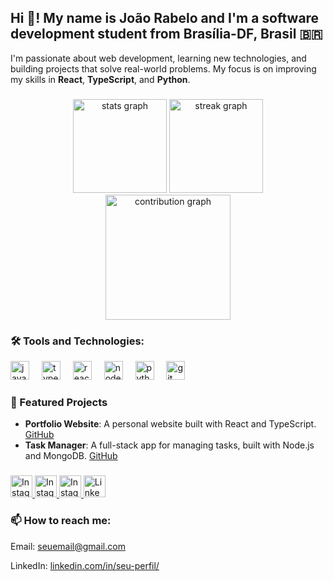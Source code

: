 <h2 align="left">Hi 👋! My name is João Rabelo and I'm a software development student from Brasília-DF, Brasil 🇧🇷</h2>
<p align="left">I'm passionate about web development, learning new technologies, and building projects that solve real-world problems. My focus is on improving my skills in <strong>React</strong>, <strong>TypeScript</strong>, and <strong>Python</strong>.</p>

###

<div align="center">
  <!-- Gráfico de estatísticas gerais -->
  <img src="https://github-readme-stats.vercel.app/api?username=rabelojp&show_icons=true&include_all_commits=true&count_private=true&theme=blueberry&hide_border=false" height="150" alt="stats graph"  />
  
  <!-- Gráfico de streaks (dias consecutivos de contribuições) -->
  <img src="https://streak-stats.demolab.com/?user=rabelojp&theme=blueberry&hide_border=false" height="150" alt="streak graph"  />
  
  <!-- Mapa de calor de contribuições com tom de azul personalizado -->
  <img src="https://github-readme-activity-graph.vercel.app/graph?username=rabelojp&bg_color=0d1117&color=4353e9&line=4353e9&point=ffffff&area=true&hide_border=false" height="200" alt="contribution graph" />
</div>






###

###
</div>

###
<div align="left">
  <h3>🛠️ Tools and Technologies:</h3>
  <img src="https://cdn.jsdelivr.net/gh/devicons/devicon/icons/javascript/javascript-original.svg" height="30" alt="javascript logo" />
  <img width="12" />
  <img src="https://cdn.jsdelivr.net/gh/devicons/devicon/icons/typescript/typescript-original.svg" height="30" alt="typescript logo" />
  <img width="12" />
  <img src="https://cdn.jsdelivr.net/gh/devicons/devicon/icons/react/react-original.svg" height="30" alt="react logo" />
  <img width="12" />
  <img src="https://cdn.jsdelivr.net/gh/devicons/devicon/icons/nodejs/nodejs-original.svg" height="30" alt="node.js logo" />
  <img width="12" />
  <img src="https://cdn.jsdelivr.net/gh/devicons/devicon/icons/python/python-original.svg" height="30" alt="python logo" />
  <img width="12" />
  <img src="https://cdn.jsdelivr.net/gh/devicons/devicon/icons/git/git-original.svg" height="30" alt="git logo" />
</div>


###

<h3>🌟 Featured Projects</h3>
<ul>
  <li>
    <strong>Portfolio Website</strong>: A personal website built with React and TypeScript. 
    <a href="https://github.com/rabelojp/portfolio" target="_blank">GitHub</a>
  </li>
  <li>
    <strong>Task Manager</strong>: A full-stack app for managing tasks, built with Node.js and MongoDB. 
    <a href="https://github.com/rabelojp/task-manager" target="_blank">GitHub</a>
  </li>
</ul>

###

<div align="left">
  <!-- Link para o Instagram pessoal -->
  <a href="https://www.instagram.com/seu_instagram/" target="_blank">
    <img src="https://img.shields.io/static/v1?message=Instagram&logo=instagram&label=&color=E4405F&logoColor=white&labelColor=&style=for-the-badge" height="35" alt="Instagram pessoal" />
  </a>

  <!-- Link para o Instagram da Liga Acadêmica -->
  <a href="https://www.instagram.com/instagram_da_liga/" target="_blank">
    <img src="https://img.shields.io/static/v1?message=Instagram Liga Acadêmica&logo=instagram&label=&color=E4405F&logoColor=white&labelColor=&style=for-the-badge" height="35" alt="Instagram da Liga Acadêmica" />
  </a>

  <!-- Link para o Instagram da Agência -->
  <a href="https://www.instagram.com/instagram_da_agencia/" target="_blank">
    <img src="https://img.shields.io/static/v1?message=Instagram Agência&logo=instagram&label=&color=E4405F&logoColor=white&labelColor=&style=for-the-badge" height="35" alt="Instagram da Agência" />
  </a>

  <!-- Link para o LinkedIn pessoal -->
  <a href="https://www.linkedin.com/in/seu_linkedin/" target="_blank">
    <img src="https://img.shields.io/static/v1?message=LinkedIn&logo=linkedin&label=&color=0077B5&logoColor=white&labelColor=&style=for-the-badge" height="35" alt="LinkedIn pessoal" />
  </a>
</div>

###

<h3>📫 How to reach me:</h3>
<p>Email: <a href="mailto:seuemail@gmail.com">seuemail@gmail.com</a></p>
<p>LinkedIn: <a href="https://www.linkedin.com/in/seu-perfil/">linkedin.com/in/seu-perfil/</a></p>



<br clear="both">

###
